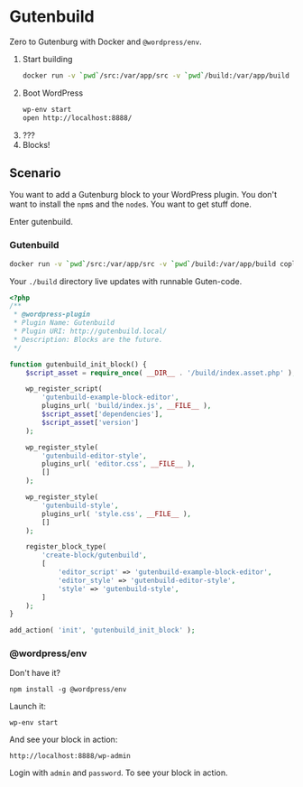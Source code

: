 # Gutenbuild

Zero to Gutenburg with Docker and `@wordpress/env`.

1. Start building
   ```bash
   docker run -v `pwd`/src:/var/app/src -v `pwd`/build:/var/app/build coplusco/gutenbuild
   ```
2. Boot WordPress
   ```bash
   wp-env start
   open http://localhost:8888/
   ```
3. ???
4. Blocks!

## Scenario

You want to add a Gutenburg block to your WordPress plugin. You don't want to install the `npm`s and the `node`s. You want to get stuff done.

Enter gutenbuild.

### Gutenbuild

```bash
docker run -v `pwd`/src:/var/app/src -v `pwd`/build:/var/app/build coplusco/gutenbuild
```

Your `./build` directory live updates with runnable Guten-code.

```php
<?php
/**
 * @wordpress-plugin
 * Plugin Name: Gutenbuild
 * Plugin URI: http://gutenbuild.local/
 * Description: Blocks are the future.
 */

function gutenbuild_init_block() {
	$script_asset = require_once( __DIR__ . '/build/index.asset.php' );

	wp_register_script(
		'gutenbuild-example-block-editor',
		plugins_url( 'build/index.js', __FILE__ ),
		$script_asset['dependencies'],
		$script_asset['version']
	);

	wp_register_style(
		'gutenbuild-editor-style',
		plugins_url( 'editor.css', __FILE__ ),
		[]
	);

	wp_register_style(
		'gutenbuild-style',
		plugins_url( 'style.css', __FILE__ ),
		[]
	);

	register_block_type(
		'create-block/gutenbuild',
		[
			'editor_script' => 'gutenbuild-example-block-editor',
			'editor_style' => 'gutenbuild-editor-style',
			'style' => 'gutenbuild-style',
		]
	);
}

add_action( 'init', 'gutenbuild_init_block' );
```

### @wordpress/env

Don't have it?

```
npm install -g @wordpress/env
```

Launch it:

```
wp-env start
```

And see your block in action:

```
http://localhost:8888/wp-admin
```

Login with `admin` and `password`. To see your block in action.
